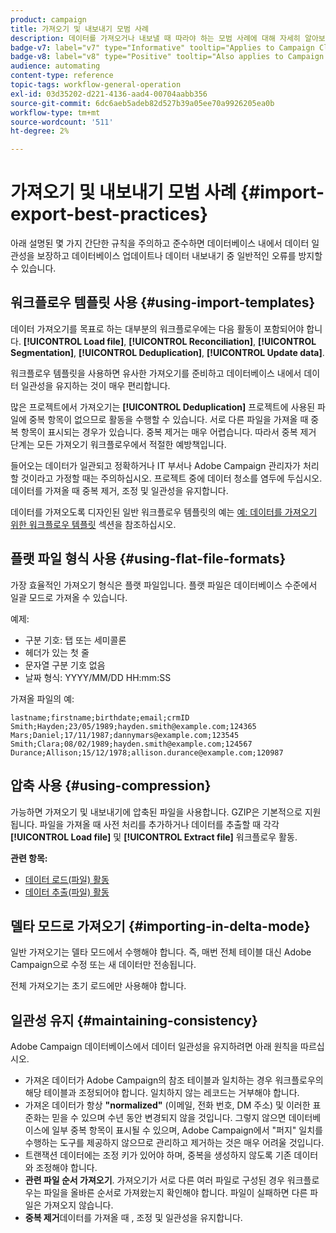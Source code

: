 ```yaml
---
product: campaign
title: 가져오기 및 내보내기 모범 사례
description: 데이터를 가져오거나 내보낼 때 따라야 하는 모범 사례에 대해 자세히 알아보십시오
badge-v7: label="v7" type="Informative" tooltip="Applies to Campaign Classic v7"
badge-v8: label="v8" type="Positive" tooltip="Also applies to Campaign v8"
audience: automating
content-type: reference
topic-tags: workflow-general-operation
exl-id: 03d35202-d221-4136-aad4-00704aabb356
source-git-commit: 6dc6aeb5adeb82d527b39a05ee70a9926205ea0b
workflow-type: tm+mt
source-wordcount: '511'
ht-degree: 2%

---
```


# 가져오기 및 내보내기 모범 사례 {#import-export-best-practices}



아래 설명된 몇 가지 간단한 규칙을 주의하고 준수하면 데이터베이스 내에서 데이터 일관성을 보장하고 데이터베이스 업데이트나 데이터 내보내기 중 일반적인 오류를 방지할 수 있습니다.

## 워크플로우 템플릿 사용 {#using-import-templates}

데이터 가져오기를 목표로 하는 대부분의 워크플로우에는 다음 활동이 포함되어야 합니다. **[!UICONTROL Load file]**, **[!UICONTROL Reconciliation]**, **[!UICONTROL Segmentation]**, **[!UICONTROL Deduplication]**, **[!UICONTROL Update data]**.

워크플로우 템플릿을 사용하면 유사한 가져오기를 준비하고 데이터베이스 내에서 데이터 일관성을 유지하는 것이 매우 편리합니다.

많은 프로젝트에서 가져오기는 **[!UICONTROL Deduplication]** 프로젝트에 사용된 파일에 중복 항목이 없으므로 활동을 수행할 수 있습니다. 서로 다른 파일을 가져올 때 중복 항목이 표시되는 경우가 있습니다. 중복 제거는 매우 어렵습니다. 따라서 중복 제거 단계는 모든 가져오기 워크플로우에서 적절한 예방책입니다.

들어오는 데이터가 일관되고 정확하거나 IT 부서나 Adobe Campaign 관리자가 처리할 것이라고 가정할 때는 주의하십시오. 프로젝트 중에 데이터 청소를 염두에 두십시오. 데이터를 가져올 때 중복 제거, 조정 및 일관성을 유지합니다.

데이터를 가져오도록 디자인된 일반 워크플로우 템플릿의 예는 [예: 데이터를 가져오기 위한 워크플로우 템플릿](../../platform/using/creating-import-export-templates.md) 섹션을 참조하십시오.

## 플랫 파일 형식 사용 {#using-flat-file-formats}

가장 효율적인 가져오기 형식은 플랫 파일입니다. 플랫 파일은 데이터베이스 수준에서 일괄 모드로 가져올 수 있습니다.

예제:

* 구분 기호: 탭 또는 세미콜론
* 헤더가 있는 첫 줄
* 문자열 구분 기호 없음
* 날짜 형식: YYYY/MM/DD HH:mm:SS

가져올 파일의 예:

```
lastname;firstname;birthdate;email;crmID
Smith;Hayden;23/05/1989;hayden.smith@example.com;124365
Mars;Daniel;17/11/1987;dannymars@example.com;123545
Smith;Clara;08/02/1989;hayden.smith@example.com;124567
Durance;Allison;15/12/1978;allison.durance@example.com;120987
```

## 압축 사용 {#using-compression}

가능하면 가져오기 및 내보내기에 압축된 파일을 사용합니다. GZIP은 기본적으로 지원됩니다. 파일을 가져올 때 사전 처리를 추가하거나 데이터를 추출할 때 각각 **[!UICONTROL Load file]** 및 **[!UICONTROL Extract file]** 워크플로우 활동.

**관련 항목:**

* [데이터 로드(파일) 활동](../../workflow/using/data-loading--file-.md)
* [데이터 추출(파일) 활동](../../workflow/using/extraction--file-.md)

## 델타 모드로 가져오기 {#importing-in-delta-mode}

일반 가져오기는 델타 모드에서 수행해야 합니다. 즉, 매번 전체 테이블 대신 Adobe Campaign으로 수정 또는 새 데이터만 전송됩니다.

전체 가져오기는 초기 로드에만 사용해야 합니다.

## 일관성 유지 {#maintaining-consistency}

Adobe Campaign 데이터베이스에서 데이터 일관성을 유지하려면 아래 원칙을 따르십시오.

* 가져온 데이터가 Adobe Campaign의 참조 테이블과 일치하는 경우 워크플로우의 해당 테이블과 조정되어야 합니다. 일치하지 않는 레코드는 거부해야 합니다.
* 가져온 데이터가 항상 **&quot;normalized&quot;** (이메일, 전화 번호, DM 주소) 및 이러한 표준화는 믿을 수 있으며 수년 동안 변경되지 않을 것입니다. 그렇지 않으면 데이터베이스에 일부 중복 항목이 표시될 수 있으며, Adobe Campaign에서 &quot;퍼지&quot; 일치를 수행하는 도구를 제공하지 않으므로 관리하고 제거하는 것은 매우 어려울 것입니다.
* 트랜잭션 데이터에는 조정 키가 있어야 하며, 중복을 생성하지 않도록 기존 데이터와 조정해야 합니다.
* **관련 파일 순서 가져오기**. 가져오기가 서로 다른 여러 파일로 구성된 경우 워크플로우는 파일을 올바른 순서로 가져왔는지 확인해야 합니다. 파일이 실패하면 다른 파일은 가져오지 않습니다.
* **중복 제거**&#x200B;데이터를 가져올 때 , 조정 및 일관성을 유지합니다.
